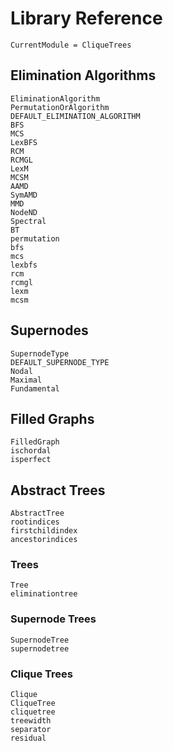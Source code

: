 # Library Reference

```@meta
CurrentModule = CliqueTrees
```

## Elimination Algorithms

```@docs
EliminationAlgorithm
PermutationOrAlgorithm
DEFAULT_ELIMINATION_ALGORITHM
BFS
MCS
LexBFS
RCM
RCMGL
LexM
MCSM
AAMD
SymAMD
MMD
NodeND
Spectral
BT
permutation
bfs
mcs
lexbfs
rcm
rcmgl
lexm
mcsm
```

## Supernodes

```@docs
SupernodeType
DEFAULT_SUPERNODE_TYPE
Nodal
Maximal
Fundamental
```

## Filled Graphs

```@docs
FilledGraph
ischordal
isperfect
```

## Abstract Trees

```@docs
AbstractTree
rootindices
firstchildindex
ancestorindices
```

### Trees

```@docs
Tree
eliminationtree
```

### Supernode Trees

```@docs
SupernodeTree
supernodetree
```

### Clique Trees

```@docs
Clique
CliqueTree
cliquetree
treewidth
separator
residual
```
